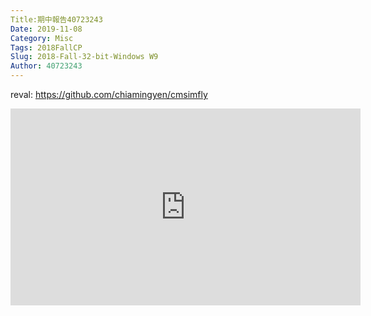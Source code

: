 ```yaml
---
Title:期中報告40723243
Date: 2019-11-08
Category: Misc
Tags: 2018FallCP
Slug: 2018-Fall-32-bit-Windows W9
Author: 40723243
---
```

reval: <a href="https://github.com/chiamingyen/cmsimfly">https://github.com/chiamingyen/cmsimfly</a>


<iframe width="560" height="315" src="https://www.youtube.com/embed/1Qd91c_BcHI" frameborder="0" allow="accelerometer; autoplay; encrypted-media; gyroscope; picture-in-picture" allowfullscreen></iframe>
